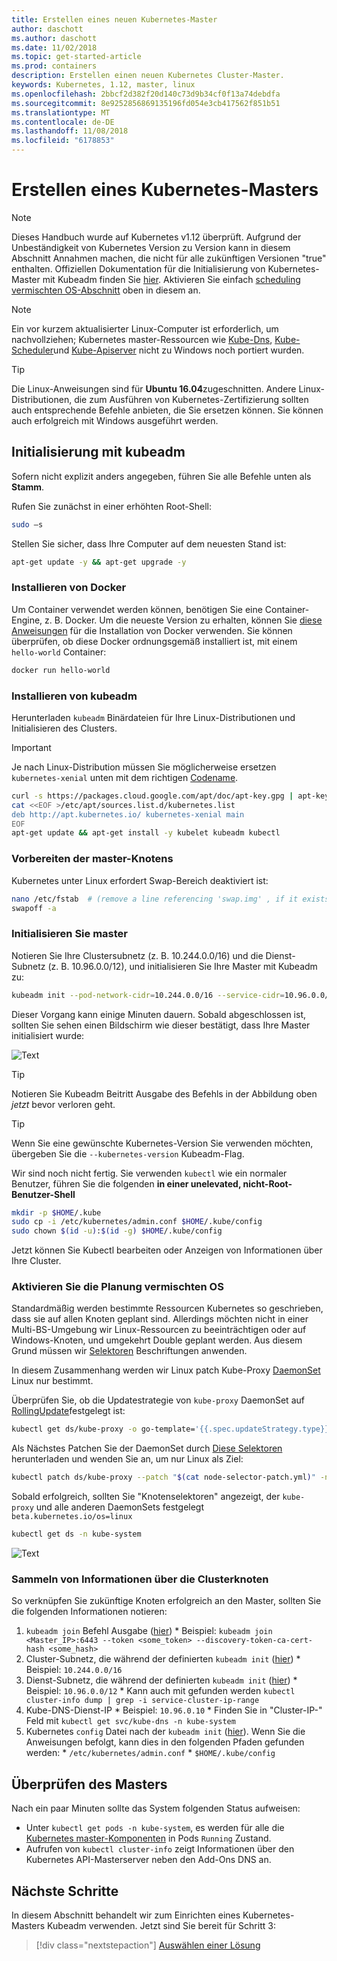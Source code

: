 ```yaml
---
title: Erstellen eines neuen Kubernetes-Master
author: daschott
ms.author: daschott
ms.date: 11/02/2018
ms.topic: get-started-article
ms.prod: containers
description: Erstellen einen neuen Kubernetes Cluster-Master.
keywords: Kubernetes, 1.12, master, linux
ms.openlocfilehash: 2bbcf2d382f20d140c73d9b34cf0f13a74debdfa
ms.sourcegitcommit: 8e9252856869135196fd054e3cb417562f851b51
ms.translationtype: MT
ms.contentlocale: de-DE
ms.lasthandoff: 11/08/2018
ms.locfileid: "6178853"
---
```

# <a name="creating-a-kubernetes-master"></a>Erstellen eines Kubernetes-Masters #
> [!NOTE]
> Dieses Handbuch wurde auf Kubernetes v1.12 überprüft. Aufgrund der Unbeständigkeit von Kubernetes Version zu Version kann in diesem Abschnitt Annahmen machen, die nicht für alle zukünftigen Versionen "true" enthalten. Offiziellen Dokumentation für die Initialisierung von Kubernetes-Master mit Kubeadm finden Sie [hier](https://kubernetes.io/docs/setup/independent/install-kubeadm/). Aktivieren Sie einfach [scheduling vermischten OS-Abschnitt](#enable-mixed-os-scheduling) oben in diesem an.

> [!NOTE]  
> Ein vor kurzem aktualisierter Linux-Computer ist erforderlich, um nachvollziehen; Kubernetes master-Ressourcen wie [Kube-Dns](https://kubernetes.io/docs/concepts/services-networking/dns-pod-service/), [Kube-Scheduler](https://kubernetes.io/docs/reference/command-line-tools-reference/kube-scheduler/)und [Kube-Apiserver](https://kubernetes.io/docs/reference/command-line-tools-reference/kube-apiserver/) nicht zu Windows noch portiert wurden. 

> [!tip]
> Die Linux-Anweisungen sind für **Ubuntu 16.04**zugeschnitten. Andere Linux-Distributionen, die zum Ausführen von Kubernetes-Zertifizierung sollten auch entsprechende Befehle anbieten, die Sie ersetzen können. Sie können auch erfolgreich mit Windows ausgeführt werden.


## <a name="initialization-using-kubeadm"></a>Initialisierung mit kubeadm ##
Sofern nicht explizit anders angegeben, führen Sie alle Befehle unten als **Stamm**.

Rufen Sie zunächst in einer erhöhten Root-Shell:

```bash
sudo –s
```

Stellen Sie sicher, dass Ihre Computer auf dem neuesten Stand ist:

```bash
apt-get update -y && apt-get upgrade -y
```

### <a name="install-docker"></a>Installieren von Docker ###
Um Container verwendet werden können, benötigen Sie eine Container-Engine, z. B. Docker. Um die neueste Version zu erhalten, können Sie [diese Anweisungen](https://docs.docker.com/install/linux/docker-ce/ubuntu/) für die Installation von Docker verwenden. Sie können überprüfen, ob diese Docker ordnungsgemäß installiert ist, mit einem `hello-world` Container:

```bash
docker run hello-world
```

### <a name="install-kubeadm"></a>Installieren von kubeadm ###
Herunterladen `kubeadm` Binärdateien für Ihre Linux-Distributionen und Initialisieren des Clusters.

> [!Important]  
> Je nach Linux-Distribution müssen Sie möglicherweise ersetzen `kubernetes-xenial` unten mit dem richtigen [Codename](https://wiki.ubuntu.com/Releases).

```bash
curl -s https://packages.cloud.google.com/apt/doc/apt-key.gpg | apt-key add -
cat <<EOF >/etc/apt/sources.list.d/kubernetes.list
deb http://apt.kubernetes.io/ kubernetes-xenial main
EOF
apt-get update && apt-get install -y kubelet kubeadm kubectl 
```

### <a name="prepare-the-master-node"></a>Vorbereiten der master-Knotens ###
Kubernetes unter Linux erfordert Swap-Bereich deaktiviert ist:

```bash
nano /etc/fstab  # (remove a line referencing 'swap.img' , if it exists)
swapoff -a 
```

### <a name="initialize-master"></a>Initialisieren Sie master ###
Notieren Sie Ihre Clustersubnetz (z. B. 10.244.0.0/16) und die Dienst-Subnetz (z. B. 10.96.0.0/12), und initialisieren Sie Ihre Master mit Kubeadm zu:

```bash
kubeadm init --pod-network-cidr=10.244.0.0/16 --service-cidr=10.96.0.0/12
```

Dieser Vorgang kann einige Minuten dauern. Sobald abgeschlossen ist, sollten Sie sehen einen Bildschirm wie dieser bestätigt, dass Ihre Master initialisiert wurde:

![Text](media/kubeadm-init.png)

> [!tip]
> Notieren Sie Kubeadm Beitritt Ausgabe des Befehls in der Abbildung oben *jetzt* bevor verloren geht.

> [!tip]
> Wenn Sie eine gewünschte Kubernetes-Version Sie verwenden möchten, übergeben Sie die `--kubernetes-version` Kubeadm-Flag.

Wir sind noch nicht fertig. Sie verwenden `kubectl` wie ein normaler Benutzer, führen Sie die folgenden __**in einer unelevated, nicht-Root-Benutzer-Shell**__

```bash
mkdir -p $HOME/.kube
sudo cp -i /etc/kubernetes/admin.conf $HOME/.kube/config
sudo chown $(id -u):$(id -g) $HOME/.kube/config
```
Jetzt können Sie Kubectl bearbeiten oder Anzeigen von Informationen über Ihre Cluster.

### <a name="enable-mixed-os-scheduling"></a>Aktivieren Sie die Planung vermischten OS ###
Standardmäßig werden bestimmte Ressourcen Kubernetes so geschrieben, dass sie auf allen Knoten geplant sind. Allerdings möchten nicht in einer Multi-BS-Umgebung wir Linux-Ressourcen zu beeinträchtigen oder auf Windows-Knoten, und umgekehrt Double geplant werden. Aus diesem Grund müssen wir [Selektoren](https://kubernetes.io/docs/concepts/configuration/assign-pod-node/#nodeselector) Beschriftungen anwenden. 

In diesem Zusammenhang werden wir Linux patch Kube-Proxy [DaemonSet](https://kubernetes.io/docs/concepts/workloads/controllers/daemonset/) Linux nur bestimmt.

Überprüfen Sie, ob die Updatestrategie von `kube-proxy` DaemonSet auf [RollingUpdate](https://kubernetes.io/docs/tasks/manage-daemon/update-daemon-set/)festgelegt ist:

```bash
kubectl get ds/kube-proxy -o go-template='{{.spec.updateStrategy.type}}{{"\n"}}' --namespace=kube-system
```

Als Nächstes Patchen Sie der DaemonSet durch [Diese Selektoren](https://github.com/Microsoft/SDN/tree/master/Kubernetes/flannel/l2bridge/manifests/node-selector-patch.yml) herunterladen und wenden Sie an, um nur Linux als Ziel:

```bash
kubectl patch ds/kube-proxy --patch "$(cat node-selector-patch.yml)" -n=kube-system
```

Sobald erfolgreich, sollten Sie "Knotenselektoren" angezeigt, der `kube-proxy` und alle anderen DaemonSets festgelegt `beta.kubernetes.io/os=linux`

```bash
kubectl get ds -n kube-system
```

![Text](media/kube-proxy-ds.png)

### <a name="collect-cluster-information"></a>Sammeln von Informationen über die Clusterknoten ###
So verknüpfen Sie zukünftige Knoten erfolgreich an den Master, sollten Sie die folgenden Informationen notieren:
  1. `kubeadm join` Befehl Ausgabe ([hier](#initialize-master))
    * Beispiel: `kubeadm join <Master_IP>:6443 --token <some_token> --discovery-token-ca-cert-hash <some_hash>`
  2. Cluster-Subnetz, die während der definierten `kubeadm init` ([hier](#initialize-master))
    * Beispiel: `10.244.0.0/16`
  3. Dienst-Subnetz, die während der definierten `kubeadm init` ([hier](#initialize-master))
    * Beispiel: `10.96.0.0/12`
    * Kann auch mit gefunden werden `kubectl cluster-info dump | grep -i service-cluster-ip-range`
  4. Kube-DNS-Dienst-IP 
    * Beispiel: `10.96.0.10`
    * Finden Sie in "Cluster-IP-" Feld mit `kubectl get svc/kube-dns -n kube-system`
  5. Kubernetes `config` Datei nach der `kubeadm init` ([hier](#initialize-master)). Wenn Sie die Anweisungen befolgt, kann dies in den folgenden Pfaden gefunden werden:
    * `/etc/kubernetes/admin.conf`
    * `$HOME/.kube/config`

## <a name="verifying-the-master"></a>Überprüfen des Masters ##
Nach ein paar Minuten sollte das System folgenden Status aufweisen:

  - Unter `kubectl get pods -n kube-system`, es werden für alle die [Kubernetes master-Komponenten](https://kubernetes.io/docs/concepts/overview/components/#master-components) in Pods `Running` Zustand.
  - Aufrufen von `kubectl cluster-info` zeigt Informationen über den Kubernetes API-Masterserver neben den Add-Ons DNS an.

## <a name="next-steps"></a>Nächste Schritte ## 
In diesem Abschnitt behandelt wir zum Einrichten eines Kubernetes-Masters Kubeadm verwenden. Jetzt sind Sie bereit für Schritt 3:

> [!div class="nextstepaction"]
> [Auswählen einer Lösung](./network-topologies.md)